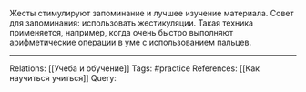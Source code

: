 Жесты стимулируют запоминание и лучшее изучение материала.
Совет для запоминания: использовать жестикуляции. Такая техника применяется, например, когда очень быстро выполняют арифметические операции в уме с использованием пальцев. 

___
Relations: [[Учеба и обучение]] 
Tags: #practice 
References: [[Как научиться учиться]] 
Query: 